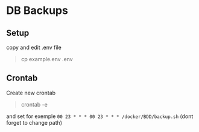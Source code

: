 # DB Backups

## Setup

copy and edit .env file

> cp example.env .env

## Crontab

Create new crontab

> crontab -e

and set for exemple `00 23 * * * 00 23 * * * /docker/BDD/backup.sh` (dont forget to change path)
